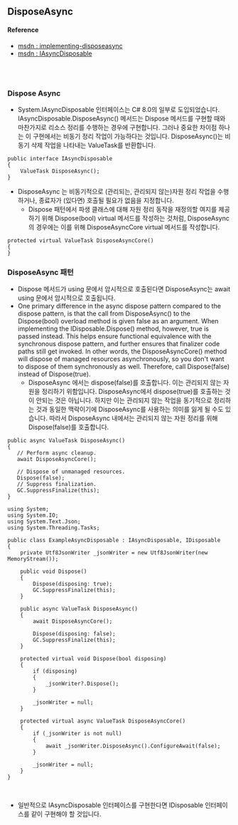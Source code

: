 ## DisposeAsync

#### Reference
- [msdn : implementing-disposeasync](https://docs.microsoft.com/ko-kr/dotnet/standard/garbage-collection/implementing-disposeasync)
- [msdn : IAsyncDisposable](https://docs.microsoft.com/ko-kr/dotnet/api/system.iasyncdisposable?view=net-5.0)

<br>
<br>

### Dispose Async

- System.IAsyncDisposable 인터페이스는 C# 8.0의 일부로 도입되었습니다. IAsyncDisposable.DisposeAsync() 메서드는 Dispose 메서드를 구현할 때와 마찬가지로 리소스 정리를 수행하는 경우에 구현합니다. 그러나 중요한 차이점 하나는 이 구현에서는 비동기 정리 작업이 가능하다는 것입니다. DisposeAsync()는 비동기 삭제 작업을 나타내는 ValueTask를 반환합니다.

```
public interface IAsyncDisposable
{
    ValueTask DisposeAsync();
}
```

- DisposeAsync 는 비동기적으로 (관리되는, 관리되지 않는)자원 정리 작업을 수행하거나, 종료자가 (있다면) 호출될 필요가 없음을 지정합니다.
  - Dispose 패턴에서 파생 클래스에 대해 자원 정리 동작을 재정의할 여지를 제공하기 위해 Dispose(bool) virtual 메서드를 작성하는 것처럼, DisposeAsync 의 경우에는 이를 위해 DisposeAsyncCore virtual 메서드를 작성합니다.

```
protected virtual ValueTask DisposeAsyncCore()
{
}
```

### DisposeAsync 패턴
- Dispose 메서드가 using 문에서 암시적으로 호출된다면 DisposeAsync는 await using 문에서 암시적으로 호출됩니다.
- One primary difference in the async dispose pattern compared to the dispose pattern, is that the call from DisposeAsync() to the Dispose(bool) overload method is given false as an argument. When implementing the IDisposable.Dispose() method, however, true is passed instead. This helps ensure functional equivalence with the synchronous dispose pattern, and further ensures that finalizer code paths still get invoked. In other words, the DisposeAsyncCore() method will dispose of managed resources asynchronously, so you don't want to dispose of them synchronously as well. Therefore, call Dispose(false) instead of Dispose(true).
  - DisposeAsync 에서는 dispose(false)를 호출합니다. 이는 관리되지 않는 자원을 정리하기 위함입니다. DisposeAsync에서 dispose(true)를 호출하는 것이 안되는 것은 아닙니다. 하지만 이는 관리되지 않는 작업을 동기적으로 정리하는 것과 동일한 맥락이기에 DisposeAsync를 사용하는 의미를 잃게 될 수도 있습니다. 따라서 DisposeAsync 내에서는 관리되지 않는 자원 정리를 위해 Dispose(false)를 호출합니다.
  

 ```
 public async ValueTask DisposeAsync()
{
    // Perform async cleanup.
    await DisposeAsyncCore();

    // Dispose of unmanaged resources.
    Dispose(false);
    // Suppress finalization.
    GC.SuppressFinalize(this);
}
```

```
using System;
using System.IO;
using System.Text.Json;
using System.Threading.Tasks;

public class ExampleAsyncDisposable : IAsyncDisposable, IDisposable
{
    private Utf8JsonWriter _jsonWriter = new Utf8JsonWriter(new MemoryStream());

    public void Dispose()
    {
        Dispose(disposing: true);
        GC.SuppressFinalize(this);
    }

    public async ValueTask DisposeAsync()
    {
        await DisposeAsyncCore();

        Dispose(disposing: false);
        GC.SuppressFinalize(this);
    }

    protected virtual void Dispose(bool disposing)
    {
        if (disposing)
        {
            _jsonWriter?.Dispose();
        }

        _jsonWriter = null;
    }

    protected virtual async ValueTask DisposeAsyncCore()
    {
        if (_jsonWriter is not null)
        {
            await _jsonWriter.DisposeAsync().ConfigureAwait(false);
        }

        _jsonWriter = null;
    }
}
```

<br>

- 일반적으로 IAsyncDisposable 인터페이스를 구현한다면 IDisposable 인터페이스를 같이 구현해야 할 것입니다.
